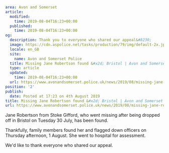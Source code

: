 ```yaml
area: Avon and Somerset
article:
  modified:
    time: 2019-08-04T16:23+00:00
  published:
    time: 2019-08-04T16:23+00:00
og:
  description: Thank you to everyone who shared our appeal&#8230;
  image: https://cdn.aspolice.net/tasks/production/79/img/default-2x.jpg
  locale: en_GB
  site:
    name: Avon and Somerset Police
  title: Missing Jane Robertson found &#x2d; Bristol | Avon and Somerset Police
  type: article
  updated:
    time: 2019-08-04T16:23+00:00
  url: https://www.avonandsomerset.police.uk/news/2019/08/missing-jane-robertson-found-bristol/
position: '2'
publish:
  date: Posted at 17:23 on 4th August 2019
title: Missing Jane Robertson found &#x2d; Bristol | Avon and Somerset Police
url: https://www.avonandsomerset.police.uk/news/2019/08/missing-jane-robertson-found-bristol/
```

Jane Robertson from Stoke Gifford, who went missing after being dropped off in Bristol on Tuesday 30 July, has been found.

Thankfully, family members found her and flagged down officers on Thursday afternoon, 1 August. She went to hospital for assessment.

We'd like to thank everyone who shared our appeal.
